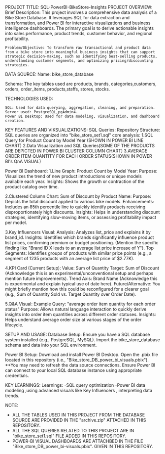 PROJECT TITLE: SQL-PowerBI-BikeStore-Insights
PROJECT OVERVIEW:
    Brief Description: This project involves a comprehensive data analysis of a Bike Store Database. It leverages SQL for data extraction and transformation, and Power BI for interactive visualizations and business intelligence dashboards. The primary goal is to derive actionable insights into sales performance, product trends, customer behavior, and regional profitability.

    Problem/Objective: To transform raw transactional and product data from a bike store into meaningful business insights that can support strategic decision-making, such as identifying best-selling products, understanding customer segments, and optimizing pricing/discounting strategies.

DATA SOURCE:
 Name:  bike_store_database

Schema: The key tables used are products, brands, categories,customers, orders, order_items, products,staffs, stores, stocks.

TECHNOLOGIES USED:

    SQL: Used for data querying, aggregation, cleaning, and preparation. 
    Server used: PostgreSQL,pgAdmin4.
    Power BI Desktop: Used for data modeling, visualization, and dashboard creation.
KEY FEATURES AND VIKSUALIZATIONS:
SQL Queries:
Repository Structure: SQL queries are organized into "bike_store_set1.sql"
core analysis:
1.SQL Query for Product Count by Model Year (SHOWN IN POWER BI LINE CHART)
2.Data Visualization and SQL Queries(SOME OF THE PRODUCTS ARE DEPICTED IN POWER BI CLUSTER COLUMN CHART)
3.AVERAGE ORDER ITEM QUANTITY FOR EACH ORDER STATUS(SHOWN IN POWER BI's QnA VISUAL)

Power BI Dashboard:
1.Line Graph: Product Count by Model Year:
Purpose: Visualizes the trend of new product introductions or unique models available each year.
Insights: Shows the growth or contraction of the product catalog over time.

2.Clustered Column Chart: Sum of Discount by Product Name:
Purpose: Depicts the total discount applied to various bike models.
Enhancements: Includes an 85th percentile line to quickly identify products receiving disproportionately high discounts.
Insights: Helps in understanding discount strategies, identifying slow-moving items, or assessing profitability impact per model.

3.Key Influencers Visual:
Analysis: Analyzes list_price and explains it by brand_id.
Insights: Identifies which brands significantly influence product list prices, confirming premium or budget positioning. (Mention the specific finding like "Brand ID X leads to an average list price increase of Y").
Top Segments: Identifies groups of products with similar price points (e.g., a segment of 1235 products with an average list price of $2.77K).

4.KPI Card (Current Setup):
Value: Sum of Quantity
Target: Sum of Discount (Acknowledge this is an experimental/unconventional setup and perhaps mention future improvements).
Trend Axis: Brand Name (Acknowledge this is experimental and explain typical use of date here).
Future/Alternative: You might briefly mention how this could be reconfigured for a clearer goal (e.g., Sum of Quantity Sold vs. Target Quantity over Order Date).

5.Q&A Visual:
Example Query: "average order item quantity for each order status"
Purpose: Allows natural language interaction to quickly derive insights into order item quantities across different order statuses.
Insights: Helps understand average order size at various stages of the order lifecycle.

SETUP AND USAGE:
Database Setup:
Ensure you have a SQL database system installed (e.g., PostgreSQL, MySQL).
Import the bike_store_database schema and data into your SQL environment.

Power BI Setup:
Download and install Power BI Desktop.
Open the .pbix file located in this repository (i.e., "Bike_store_DB_power_bi_visuals.pbix").
**You may need to refresh the data source connections. Ensure Power BI can connect to your local SQL database instance using appropriate credentials.

KEY LEARNINGS:
Learnings:
-SQL query optimization
-Power BI data modeling ,using advanced visuals like Key Influencers , interpreting data trends.

NOTE: 
* ALL THE TABLES USED IN THIS PROJECT FROM THE DATABASE SOURCE ARE PROVIDED IN THE "archive.zip" ATTACHED IN THIS REPOSITORY.
* ALL THE SQL QUERIES RELATED TO THIS PROJECT ARE IN "bike_store_set1.sql" FILE ADDED IN THIS REPOSITORY.
* POWER-BI VISUAL DASHBOARDS ARE ATTACHBED IN THE FILE "Bike_store_DB_power_bi-visuals.pbix". GIVEN IN THIS REPOSITORY. 
